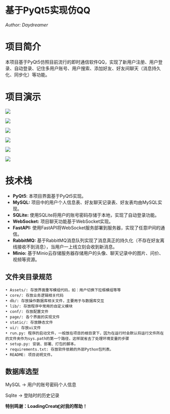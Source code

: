 # 基于PyQt5实现仿QQ
*Author: Daydreamer*

# 项目简介

本项目基于PyQt5仿照目前流行的即时通信软件QQ，实现了新用户注册、用户登录、自动登录、记住多用户账号、用户搜索、添加好友、好友间聊天（消息持久化、同步化）等功能。

#  项目演示

![](./asset/login.png)

![](./asset/users.png)



![](./asset/home.png)



![](./asset/my_user.png)



![](./asset/register.png)

![](./asset/chat.png)





# 技术栈

- **PyQt5**:  本项目界面基于PyQt5实现。
- **MySQL:**  项目中的用户个人信息表、好友聊天记录表、好友表均由MySQL实现。
- **SQLite:**  使用SQLite将用户的账号密码存储于本地，实现了自动登录功能。
- **WebSocket:** 项目聊天功能基于WebSocket实现。
- **FastAPI:** 使用FastAPI将WebSocket服务部署到服务器，实现了任意IP间的通信。
- **RabbitMQ:** 基于RabbitMQ消息队列实现了消息真正的持久化（不存在好友离线接收不到消息），当用户一上线立刻会收到新消息。
- **Minio:** 基于Minio云存储服务器存储用户的头像、聊天记录中的图片、问价、视频等资源。

## 文件夹目录规范
```shell
• Assets/: 存放界面重写模组代码，如：用户切换下拉框模组等等
• core/: 存放业务逻辑相关代码
• db/: 存放操作数据库相关文件，主要用于与数据库交互
• lib/: 存放程序中常用的自定义模块
• conf/: 存放配置文件
• page/: 各个界面的实现文件
• static/: 存放静态文件
• ui/: 存放ui文件
• run.py: 程序的启动文件，一般放在项目的根目录下，因为在运行时会默认将运行文件所在的文件夹作为sys.path的第一个路径，这样就省去了处理环境变量的步骤
• setup.py: 安装、部署、打包的脚本。
• requirements.txt: 存放软件依赖的外部Python包列表。
• README: 项目说明文件。
```

## 数据库选型

MySQL -> 用户的账号密码个人信息

Sqlite -> 登陆时的历史记录

**特别鸣谢：LoadingCreate ҈҉҈҉҈҉҈对我的帮助！**
